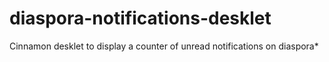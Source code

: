 # diaspora-notifications-desklet
Cinnamon desklet to display a counter of unread notifications on diaspora*
